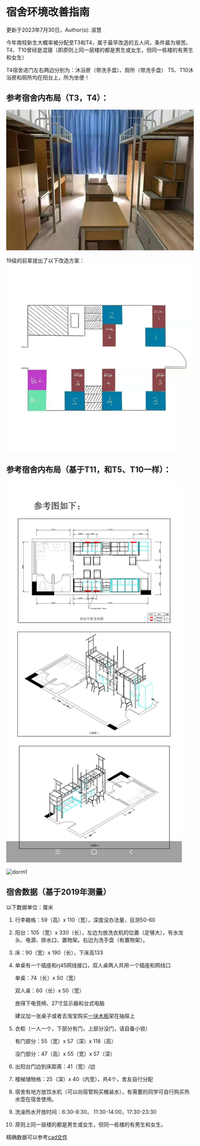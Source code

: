 # 宿舍环境改善指南

更新于2023年7月30日，Author(s): 淑慧

今年南校新生大概率被分配至T3和T4，属于最早改造的五人间，条件最为艰苦。T4、T10曾经是混寝（即原则上同一层楼的都是男生或女生，但同一栋楼的有男生和女生）

T4宿舍进门左右两边分别为：沐浴房（带洗手盘）、厕所（带洗手盘）
T5、T10沐浴房和厕所均在阳台上，所为坐便！

## 参考宿舍内布局（T3，T4）：

![dorm3](./images/dorm3.JPG)

19级的前辈提出了以下改造方案：
![dorm2](./images/dorm2.JPG)

## 参考宿舍内布局（基于T11，和T5、T10一样）：

![dorm0](./images/dorm0.jpg)

![dorm1](./images/dorm1.jpg)



## 宿舍数据（基于2019年测量）

以下数据单位：厘米

1. 行李箱格：59（高）x 110（宽），深度没办法量，目测50-60

2. 阳台：105（宽）x 330（长），左边为放洗衣机的位置（足够大），有水龙头、电源、排水口、置物架。右边为洗手盘（有置物架）。

3. 床：90（宽）x 190（长），下床高133

4. 单桌有一个插座和rj45网线接口，双人桌两人共用一个插座和网线口

    单桌：74（长）x 50（宽）

    双人桌：60（长）x 50（宽）

    放得下电竞椅、27寸显示器和台式电脑

    建议加一张桌子或者去淘宝购买[一块木板](https://m.tb.cn/h.fCkh81q?tk=MfZh2IqEIcd)架在抽屉上

5. 衣柜（一人一个，下部分有门，上部分没门，请自备小锁）

    有门部分：55（宽）x 57（深）x 118（高）

    没门部分：47（高）x 55（宽）x 57（深）

6. 出阳台门边到床距离：41（宽）/边

8. 楼梯储物格：25（深）x 40（内宽），共4个，舍友自行分配

9. 宿舍有地方放饮水机（可以向宿管购买桶装水），有需要的同学可自行购买热水壶在宿舍使用。

10. 洗澡热水开放时间：6:30-8:30， 11:30-14:00，17:30-23:30

11. 原则上同一层楼的都是男生或女生，但同一栋楼的有男生和女生。

 精确数据可以参考[cad文件](https://github.com/deviantplayer/jnu-survival-manual/blob/main/%E6%9A%A8%E5%8D%97%E5%A4%A7%E5%AD%A6%E7%95%AA%E7%A6%BA%E6%A0%A1%E5%8C%BA%E5%AD%A6%E7%94%9F%E5%AE%BF%E8%88%8D%E8%A3%85%E4%BF%AE%E6%94%B9%E9%80%A0%E5%B7%A5%E7%A8%8B0505.dwg)

